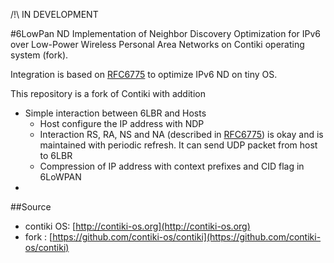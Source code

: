 /!\ IN DEVELOPMENT

#6LowPan ND
Implementation of Neighbor Discovery Optimization for IPv6 over Low-Power 
Wireless Personal Area Networks on Contiki operating system (fork).

Integration is based on [RFC6775](http://tools.ietf.org/html/rfc6775) to optimize IPv6 ND on tiny OS.

This repository is a fork of Contiki with addition
* Simple interaction between 6LBR and Hosts	
	* Host configure the IP address with NDP	
	* Interaction RS, RA, NS and NA (described in [RFC6775](http://tools.ietf.org/html/rfc6775)) is okay and is maintained with periodic refresh. It can send UDP packet from host to 6LBR
	* Compression of IP address with context prefixes and CID flag in 6LoWPAN
* 

##Source
* contiki OS: [http://contiki-os.org](http://contiki-os.org)
* fork : [https://github.com/contiki-os/contiki](https://github.com/contiki-os/contiki)
